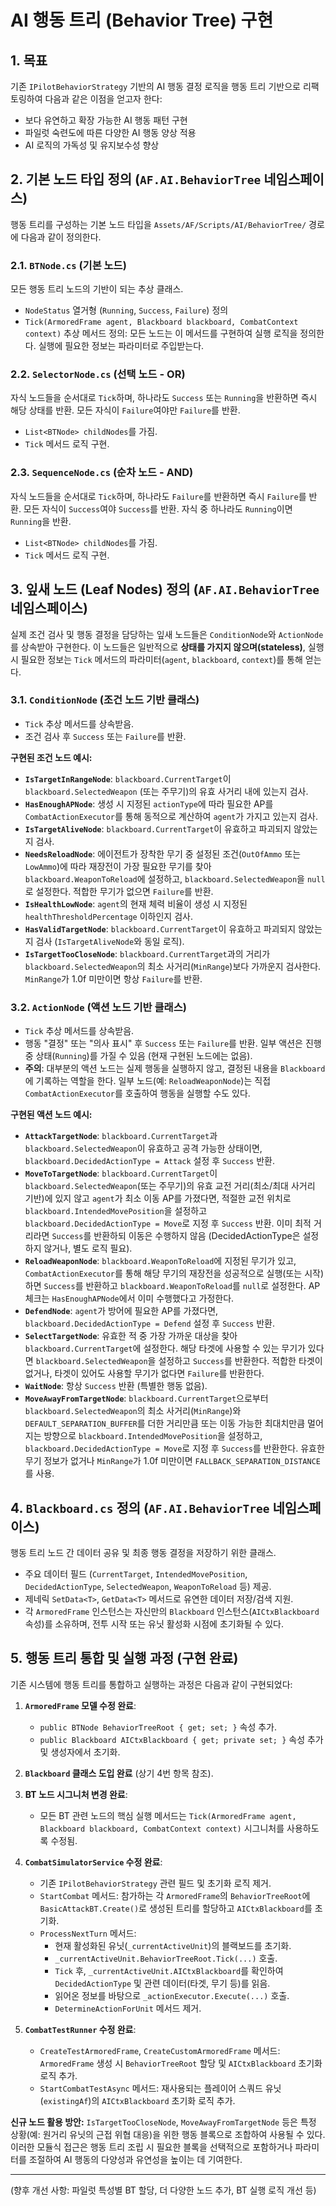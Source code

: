 # AI 행동 트리 (Behavior Tree) 구현

## 1. 목표

기존 `IPilotBehaviorStrategy` 기반의 AI 행동 결정 로직을 행동 트리 기반으로 리팩토링하여 다음과 같은 이점을 얻고자 한다:

-   보다 유연하고 확장 가능한 AI 행동 패턴 구현
-   파일럿 숙련도에 따른 다양한 AI 행동 양상 적용
-   AI 로직의 가독성 및 유지보수성 향상

## 2. 기본 노드 타입 정의 (`AF.AI.BehaviorTree` 네임스페이스)

행동 트리를 구성하는 기본 노드 타입을 `Assets/AF/Scripts/AI/BehaviorTree/` 경로에 다음과 같이 정의한다.

### 2.1. `BTNode.cs` (기본 노드)

모든 행동 트리 노드의 기반이 되는 추상 클래스.

-   `NodeStatus` 열거형 (`Running`, `Success`, `Failure`) 정의
-   `Tick(ArmoredFrame agent, Blackboard blackboard, CombatContext context)` 추상 메서드 정의: 모든 노드는 이 메서드를 구현하여 실행 로직을 정의한다. 실행에 필요한 정보는 파라미터로 주입받는다.

### 2.2. `SelectorNode.cs` (선택 노드 - OR)

자식 노드들을 순서대로 `Tick`하며, 하나라도 `Success` 또는 `Running`을 반환하면 즉시 해당 상태를 반환. 모든 자식이 `Failure`여야만 `Failure`를 반환.

-   `List<BTNode> childNodes`를 가짐.
-   `Tick` 메서드 로직 구현.

### 2.3. `SequenceNode.cs` (순차 노드 - AND)

자식 노드들을 순서대로 `Tick`하며, 하나라도 `Failure`를 반환하면 즉시 `Failure`를 반환. 모든 자식이 `Success`여야 `Success`를 반환. 자식 중 하나라도 `Running`이면 `Running`을 반환.

-   `List<BTNode> childNodes`를 가짐.
-   `Tick` 메서드 로직 구현.

## 3. 잎새 노드 (Leaf Nodes) 정의 (`AF.AI.BehaviorTree` 네임스페이스)

실제 조건 검사 및 행동 결정을 담당하는 잎새 노드들은 `ConditionNode`와 `ActionNode`를 상속받아 구현한다. 이 노드들은 일반적으로 **상태를 가지지 않으며(stateless)**, 실행 시 필요한 정보는 `Tick` 메서드의 파라미터(`agent`, `blackboard`, `context`)를 통해 얻는다.

### 3.1. `ConditionNode` (조건 노드 기반 클래스)

-   `Tick` 추상 메서드를 상속받음.
-   조건 검사 후 `Success` 또는 `Failure`를 반환.

**구현된 조건 노드 예시:**

-   **`IsTargetInRangeNode`**: `blackboard.CurrentTarget`이 `blackboard.SelectedWeapon` (또는 주무기)의 유효 사거리 내에 있는지 검사.
-   **`HasEnoughAPNode`**: 생성 시 지정된 `actionType`에 따라 필요한 AP를 `CombatActionExecutor`를 통해 동적으로 계산하여 `agent`가 가지고 있는지 검사.
-   **`IsTargetAliveNode`**: `blackboard.CurrentTarget`이 유효하고 파괴되지 않았는지 검사.
-   **`NeedsReloadNode`**: 에이전트가 장착한 무기 중 설정된 조건(`OutOfAmmo` 또는 `LowAmmo`)에 따라 재장전이 가장 필요한 무기를 찾아 `blackboard.WeaponToReload`에 설정하고, `blackboard.SelectedWeapon`을 `null`로 설정한다. 적합한 무기가 없으면 `Failure`를 반환.
-   **`IsHealthLowNode`**: `agent`의 현재 체력 비율이 생성 시 지정된 `healthThresholdPercentage` 이하인지 검사.
-   **`HasValidTargetNode`**: `blackboard.CurrentTarget`이 유효하고 파괴되지 않았는지 검사 (`IsTargetAliveNode`와 동일 로직).
-   **`IsTargetTooCloseNode`**: `blackboard.CurrentTarget`과의 거리가 `blackboard.SelectedWeapon`의 최소 사거리(`MinRange`)보다 가까운지 검사한다. `MinRange`가 1.0f 미만이면 항상 `Failure`를 반환.

### 3.2. `ActionNode` (액션 노드 기반 클래스)

-   `Tick` 추상 메서드를 상속받음.
-   행동 "결정" 또는 "의사 표시" 후 `Success` 또는 `Failure`를 반환. 일부 액션은 진행 중 상태(`Running`)를 가질 수 있음 (현재 구현된 노드에는 없음).
-   **주의**: 대부분의 액션 노드는 실제 행동을 실행하지 않고, 결정된 내용을 `Blackboard`에 기록하는 역할을 한다. 일부 노드(예: `ReloadWeaponNode`)는 직접 `CombatActionExecutor`를 호출하여 행동을 실행할 수도 있다.

**구현된 액션 노드 예시:**

-   **`AttackTargetNode`**: `blackboard.CurrentTarget`과 `blackboard.SelectedWeapon`이 유효하고 공격 가능한 상태이면, `blackboard.DecidedActionType = Attack` 설정 후 `Success` 반환.
-   **`MoveToTargetNode`**: `blackboard.CurrentTarget`이 `blackboard.SelectedWeapon`(또는 주무기)의 유효 교전 거리(최소/최대 사거리 기반)에 있지 않고 `agent`가 최소 이동 AP를 가졌다면, 적절한 교전 위치로 `blackboard.IntendedMovePosition`을 설정하고 `blackboard.DecidedActionType = Move`로 지정 후 `Success` 반환. 이미 최적 거리라면 `Success`를 반환하되 이동은 수행하지 않음 (DecidedActionType은 설정하지 않거나, 별도 로직 필요).
-   **`ReloadWeaponNode`**: `blackboard.WeaponToReload`에 지정된 무기가 있고, `CombatActionExecutor`를 통해 해당 무기의 재장전을 성공적으로 실행(또는 시작)하면 `Success`를 반환하고 `blackboard.WeaponToReload`를 `null`로 설정한다. AP 체크는 `HasEnoughAPNode`에서 이미 수행했다고 가정한다.
-   **`DefendNode`**: `agent`가 방어에 필요한 AP를 가졌다면, `blackboard.DecidedActionType = Defend` 설정 후 `Success` 반환.
-   **`SelectTargetNode`**: 유효한 적 중 가장 가까운 대상을 찾아 `blackboard.CurrentTarget`에 설정한다. 해당 타겟에 사용할 수 있는 무기가 있다면 `blackboard.SelectedWeapon`을 설정하고 `Success`를 반환한다. 적합한 타겟이 없거나, 타겟이 있어도 사용할 무기가 없다면 `Failure`를 반환한다.
-   **`WaitNode`**: 항상 `Success` 반환 (특별한 행동 없음).
-   **`MoveAwayFromTargetNode`**: `blackboard.CurrentTarget`으로부터 `blackboard.SelectedWeapon`의 최소 사거리(`MinRange`)와 `DEFAULT_SEPARATION_BUFFER`를 더한 거리만큼 또는 이동 가능한 최대치만큼 멀어지는 방향으로 `blackboard.IntendedMovePosition`을 설정하고, `blackboard.DecidedActionType = Move`로 지정 후 `Success`를 반환한다. 유효한 무기 정보가 없거나 `MinRange`가 1.0f 미만이면 `FALLBACK_SEPARATION_DISTANCE`를 사용.

## 4. `Blackboard.cs` 정의 (`AF.AI.BehaviorTree` 네임스페이스)

행동 트리 노드 간 데이터 공유 및 최종 행동 결정을 저장하기 위한 클래스.

-   주요 데이터 필드 (`CurrentTarget`, `IntendedMovePosition`, `DecidedActionType`, `SelectedWeapon`, `WeaponToReload` 등) 제공.
-   제네릭 `SetData<T>`, `GetData<T>` 메서드로 유연한 데이터 저장/검색 지원.
-   각 `ArmoredFrame` 인스턴스는 자신만의 `Blackboard` 인스턴스(`AICtxBlackboard` 속성)를 소유하며, 전투 시작 또는 유닛 활성화 시점에 초기화될 수 있다.

## 5. 행동 트리 통합 및 실행 과정 (구현 완료)

기존 시스템에 행동 트리를 통합하고 실행하는 과정은 다음과 같이 구현되었다:

1.  **`ArmoredFrame` 모델 수정 완료**:
    *   `public BTNode BehaviorTreeRoot { get; set; }` 속성 추가.
    *   `public Blackboard AICtxBlackboard { get; private set; }` 속성 추가 및 생성자에서 초기화.

2.  **`Blackboard` 클래스 도입 완료** (상기 4번 항목 참조).

3.  **BT 노드 시그니처 변경 완료**:
    *   모든 BT 관련 노드의 핵심 실행 메서드는 `Tick(ArmoredFrame agent, Blackboard blackboard, CombatContext context)` 시그니처를 사용하도록 수정됨.

4.  **`CombatSimulatorService` 수정 완료**:
    *   기존 `IPilotBehaviorStrategy` 관련 필드 및 초기화 로직 제거.
    *   `StartCombat` 메서드: 참가하는 각 `ArmoredFrame`의 `BehaviorTreeRoot`에 `BasicAttackBT.Create()`로 생성된 트리를 할당하고 `AICtxBlackboard`를 초기화.
    *   `ProcessNextTurn` 메서드:
        *   현재 활성화된 유닛(`_currentActiveUnit`)의 블랙보드를 초기화.
        *   `_currentActiveUnit.BehaviorTreeRoot.Tick(...)` 호출.
        *   `Tick` 후, `_currentActiveUnit.AICtxBlackboard`를 확인하여 `DecidedActionType` 및 관련 데이터(타겟, 무기 등)를 읽음.
        *   읽어온 정보를 바탕으로 `_actionExecutor.Execute(...)` 호출.
        *   `DetermineActionForUnit` 메서드 제거.

5.  **`CombatTestRunner` 수정 완료**:
    *   `CreateTestArmoredFrame`, `CreateCustomArmoredFrame` 메서드: `ArmoredFrame` 생성 시 `BehaviorTreeRoot` 할당 및 `AICtxBlackboard` 초기화 로직 추가.
    *   `StartCombatTestAsync` 메서드: 재사용되는 플레이어 스쿼드 유닛(`existingAf`)의 `AICtxBlackboard` 초기화 로직 추가.

**신규 노드 활용 방안:**
`IsTargetTooCloseNode`, `MoveAwayFromTargetNode` 등은 특정 상황(예: 원거리 유닛의 근접 위협 대응)을 위한 행동 블록으로 조합하여 사용될 수 있다. 이러한 모듈식 접근은 행동 트리 조립 시 필요한 블록을 선택적으로 포함하거나 파라미터를 조절하여 AI 행동의 다양성과 유연성을 높이는 데 기여한다.

---
(향후 개선 사항: 파일럿 특성별 BT 할당, 더 다양한 노드 추가, BT 실행 로직 개선 등)